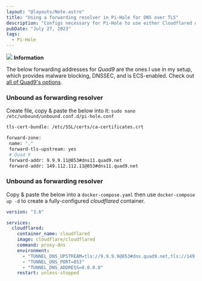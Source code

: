 ```yaml
---
layout: "@layouts/Note.astro"
title: "Using a forwarding resolver in Pi-Hole for DNS over TLS"
description: "Configs necessary for Pi-Hole to use either Cloudflared or Unbound as forwarding resolver to Quad9 using DNS over TLS."
pubDate: "July 27, 2023"
tags:
  - Pi-Hole
---
```


<div>
  <div class="info">
    <span>
      <img src="/img/assets/info.svg" class="info-icon">
      <b>Information</b>
    </span>
    <p>
      The below forwarding addresses for <em>Quad9</em> are the ones I use in my setup, which provides malware blocking, DNSSEC, and is ECS-enabled. Check out <a href="https://www.quad9.net/service/service-addresses-and-features" target="_blank">all of Quad9's options</a>.
    </p>
  </div>
</div>

### Unbound as forwarding resolver

Create file, copy & paste the below into it: `sudo nano /etc/unbound/unbound.conf.d/pi-hole.conf`

```bash
tls-cert-bundle: /etc/SSL/certs/ca-certificates.crt

forward-zone:
 name: "."
 forward-tls-upstream: yes
 # Quad 9
 forward-addr: 9.9.9.11@853#dns11.quad9.net
 forward-addr: 149.112.112.11@853#dns11.quad9.net
```

### Unbound as forwarding resolver

Copy & paste the below into a `docker-compose.yaml` then use `docker-compose up -d` to create a fully-configured _cloudflared_ container.

```yaml
version: "3.6"

services:
  cloudflared:
    container_name: cloudflared
    image: cloudflare/cloudflared
    command: proxy-dns
    environment:
      - "TUNNEL_DNS_UPSTREAM=tls://9.9.9.9@853#dns.quad9.net,tls://149.112.112.112@853#dns.quad9.net"
      - "TUNNEL_DNS_PORT=853"
      - "TUNNEL_DNS_ADDRESS=0.0.0.0"
    restart: unless-stopped
```
